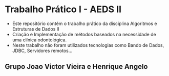 # Trabalho Prático I - AEDS II
* Este repositório contém o trabalho prático da disciplina Algoritmos e Estruturas de Dados II
* Criação e Implementação de métodos baseados na necessidade de uma clínica odontológica.
* Neste trabalho não foram utilizados tecnologias como Bando de Dados, JDBC, Servidores remotos...

## Grupo Joao Victor Vieira e Henrique Angelo
